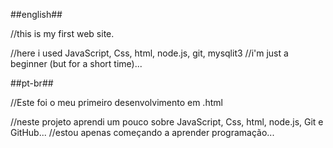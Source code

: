 ##english##

//this is my first web site.

//here i used JavaScript, Css, html, node.js, git, mysqlit3
//i'm just a beginner (but for a short time)...

##pt-br##

//Este foi o meu primeiro desenvolvimento em .html


//neste projeto aprendi um pouco sobre JavaScript, Css, html, node.js, Git e GitHub...
//estou apenas começando a aprender programação...
